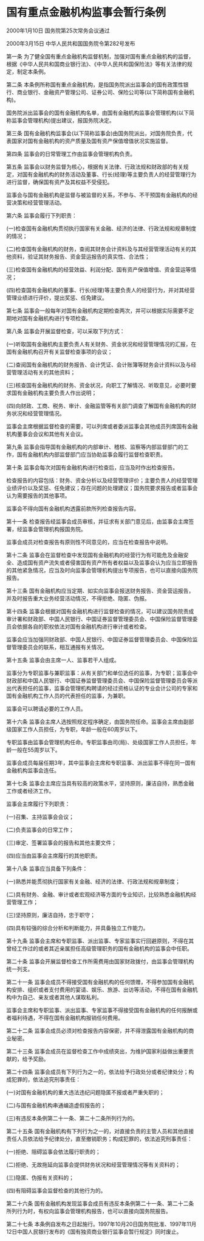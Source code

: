 # 国有重点金融机构监事会暂行条例

2000年1月10日 国务院第25次常务会议通过

2000年3月15日 中华人民共和国国务院令第282号发布　



第一条 为了健全国有重点金融机构监督机制，加强对国有重点金融机构的监督，根据《中华人民共和国商业银行法》、《中华人民共和国保险法》等有关法律的规定，制定本条例。

第二条 本条例所称国有重点金融机构，是指国务院派出监事会的国有政策性银行、商业银行、金融资产管理公司、证券公司、保险公司等(以下简称国有金融机构)。

国务院派出监事会的国有金融机构名单，由国有金融机构监事会管理机构(以下简称监事会管理机构)提出建议，报国务院决定。

第三条 国有金融机构监事会(以下简称监事会)由国务院派出，对国务院负责，代表国家对国有金融机构的资产质量及国有资产保值增值状况实施监督。

第四条 监事会的日常管理工作由监事会管理机构负责。

第五条 监事会以财务监督为核心，根据有关法律、行政法规和财政部的有关规定，对国有金融机构的财务活动及董事、行长(经理)等主要负责人的经营管理行为进行监督，确保国有资产及其权益不受侵犯。

监事会与国有金融机构是监督与被监督的关系，不参与、不干预国有金融机构的经营决策和经营管理活动。

第六条 监事会履行下列职责：

(一)检查国有金融机构贯彻执行国家有关金融、经济的法律、行政法规和规章制度的情况；

(二)检查国有金融机构的财务，查阅其财务会计资料及与其经营管理活动有关的其他资料，验证其财务报告、资金营运报告的真实性、合法性；

(三)检查国有金融机构的经营效益、利润分配、国有资产保值增值、资金营运等情况；

(四)检查国有金融机构的董事、行长(经理)等主要负责人的经营行为，并对其经营管理业绩进行评价，提出奖惩、任免建议。

第七条 监事会一般每年对国有金融机构定期检查两次，并可以根据实际需要不定期地对国有金融机构进行专项检查。

第八条 监事会开展监督检查，可以采取下列方式：

(一)听取国有金融机构主要负责人有关财务、资金状况和经营管理情况的汇报，在国有金融机构召开有关监督检查事项的会议；

(二)查阅国有金融机构的财务报告、会计凭证、会计账簿等财务会计资料以及与经营管理活动有关的其他资料；

(三)核查国有金融机构的财务、资金状况，向职工了解情况、听取意见，必要时要求国有金融机构主要负责人作出说明；

(四)向财政、工商、税务、审计、金融监管等有关部门调查了解国有金融机构的财务状况和经营管理情况。

监事会主席根据监督检查的需要，可以列席或者委派监事会其他成员列席国有金融机构董事会会议和其他有关会议。

第九条 监事会指导国有金融机构的内部审计、稽核、监察等内部监督部门的工作，国有金融机构内部监督部门应当协助监事会履行监督检查职责。

第十条 监事会每次对国有金融机构进行检查后，应当及时作出检查报告。

检查报告的内容包括：财务、资金分析以及经营管理评价；主要负责人的经营管理业绩评价以及奖惩、任免建议；存在问题的处理建议；国务院要求报告或者监事会认为需要报告的其他事项。

监事会不得向国有金融机构透露前款所列检查报告内容。

第十一条 检查报告经监事会成员审核，并征求有关部门意见后，由监事会主席签署，经监事会管理机构报国务院。

监事会成员对检查报告有原则性不同意见的，应当在检查报告中说明。

第十二条 监事会在监督检查中发现国有金融机构的经营行为有可能危及金融安全、造成国有资产流失或者侵害国有资产所有者权益以及监事会认为应当立即报告的其他紧急情况，应当及时向监事会管理机构提出专项报告，也可以直接向国务院报告。

第十三条 国有金融机构应当定期、如实向监事会报送财务报告、资金营运报告，并及时报告重大业务经营活动情况，不得拒绝、隐匿、伪报。

第十四条 监事会根据对国有金融机构进行监督检查的情况，可以建议国务院责成审计署和财政部、中国人民银行、中国证券监督管理委员会、中国保险监督管理委员会依据各自的职权依法对国有金融机构进行审计或者检查。

监事会应当加强同财政部、中国人民银行、中国证券监督管理委员会、中国保险监督管理委员会的联系，相互通报有关情况。

第十五条 监事会由主席一人、监事若干人组成。

监事分为专职监事与兼职监事：从有关部门和单位选任的监事，为专职；监事会中财政部和中国人民银行、中国证券监督管理委员会、中国保险监督管理委员会等派出代表担任的监事，监事会管理机构聘请的经过资格认证的专业会计公司的专家和国有金融机构工作人员的代表担任的监事，为兼职。

监事会可以聘请必要的工作人员。

第十六条 监事会主席人选按照规定程序确定，由国务院任命。监事会主席由副部级国家工作人员担任，为专职，年龄一般在60周岁以下。

专职监事由监事会管理机构任命。专职监事由司(局)、处级国家工作人员担任，年龄一般在55周岁以下。

监事会成员每届任期3年，其中监事会主席和专职监事、派出监事不得在同一国有金融机构监事会连任。

第十七条 监事会主席应当具有较高的政策水平，坚持原则，廉洁自持，熟悉金融工作或者经济工作。

监事会主席履行下列职责：

(一)召集、主持监事会会议；

(二)负责监事会的日常工作；

(三)审定、签署监事会的报告和其他主要文件；

(四)应当由监事会主席履行的其他职责。

第十八条 监事应当具备下列条件：

(一)熟悉并能贯彻执行国家有关金融、经济的法律、行政法规和规章制度；

(二)具有财务、金融、审计或者宏观经济等方面的专业知识，比较熟悉金融机构经营管理工作；

(三)坚持原则，廉洁自持，忠于职守；

(四)具有较强的综合分析和判断能力，并具备独立工作能力。

第十九条 监事会主席和专职监事、派出监事、专家监事实行回避原则，不得在其曾经工作过的或者其近亲属担任高级管理职务的国有金融机构的监事会中任职。

第二十条 监事会开展监督检查工作所需费用由国家财政拨付，由监事会管理机构统一列支。

第二十一条 监事会成员不得接受国有金融机构的任何馈赠，不得参加国有金融机构安排、组织或者支付费用的宴请、娱乐、旅游、出访等活动，不得在国有金融机构中为自己、亲友或者其他人谋取私利。

监事会主席和专职监事、派出监事、专家监事不得接受国有金融机构的任何报酬或者福利待遇，不得在国有金融机构报销任何费用。

第二十二条 监事会成员必须对检查报告内容保密，并不得泄露国有金融机构的商业秘密。

第二十三条 监事会成员在监督检查工作中成绩突出，为维护国家利益做出重要贡献的，给予奖励。

第二十四条 监事会成员有下列行为之一的，依法给予行政处分或者纪律处分；构成犯罪的，依法追究刑事责任：

(一)对国有金融机构的重大违法违纪问题隐匿不报或者严重失职的；

(二)与国有金融机构串通编造虚假报告的；

(三)有违反本条例第二十一条、第二十二条所列行为的。

第二十五条 国有金融机构有下列行为之一的，对直接负责的主管人员和其他直接责任人员依法给予纪律处分，直至撤销职务；构成犯罪的，依法追究刑事责任：

(一)拒绝、阻碍监事会依法履行职责的；

(二)拒绝、无故拖延向监事会提供财务状况和经营管理情况等有关资料的；

(三)隐匿、伪报有关资料的；

(四)有阻碍监事会监督检查的其他行为的。

第二十六条 国有金融机构发现监事会成员有违反本条例第二十一条、第二十二条所列行为时，有权向监事会管理机构报告，也可以直接向国务院报告。

第二十七条 本条例自发布之日起施行。1997年10月20日国务院批准、1997年11月12日中国人民银行发布的《国有独资商业银行监事会暂行规定》同时废止。